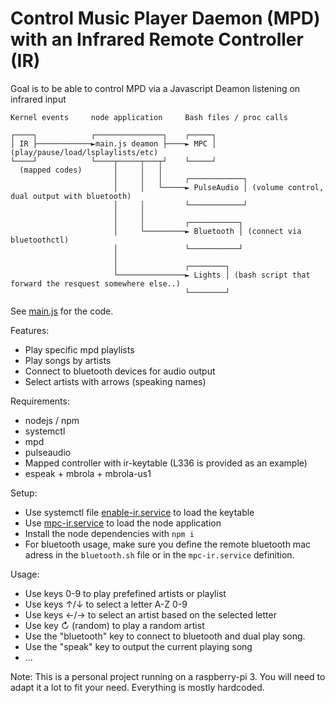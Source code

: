 # Control Music Player Daemon (MPD) with an Infrared Remote Controller (IR) 

Goal is to be able to control MPD via a Javascript Deamon listening on infrared input



```
Kernel events     node application     Bash files / proc calls

┌────┐            ┌───────────────┐    ┌─────┐
│ IR ├────────────►main.js deamon ├────► MPC │ (play/pause/load/lsplaylists/etc)
└────┘            └────┬─────┬───┬┘    └─────┘
  (mapped codes)       │     │   │
                       │     │   │     ┌────────────┐
                       │     │   └─────► PulseAudio │ (volume control, dual output with bluetooth)
                       │     │         └────────────┘
                       │     │
                       │     │         ┌───────────┐
                       │     └─────────► Bluetooth │ (connect via bluetoothctl)
                       │               └───────────┘
                       │
                       │               ┌────────┐
                       └───────────────► Lights │ (bash script that forward the resquest somewhere else..)
                                       └────────┘
```

See [main.js](main.js) for the code.

Features:

- Play specific mpd playlists
- Play songs by artists
- Connect to bluetooth devices for audio output
- Select artists with arrows (speaking names)

Requirements:

- nodejs / npm
- systemctl
- mpd
- pulseaudio
- Mapped controller with ir-keytable (L336 is provided as an example)
- espeak + mbrola + mbrola-us1

Setup:

- Use systemctl file [enable-ir.service](enable-ir.service) to load the keytable
- Use [mpc-ir.service](mpc-ir.service) to load the node application
- Install the node dependencies with `npm i`
- For bluetooth usage, make sure you define the remote bluetooth mac adress in the `bluetooth.sh` file or in the `mpc-ir.service` definition.

Usage:
- Use keys 0-9 to play prefefined artists or playlist
- Use keys ↑/↓ to select a letter A-Z 0-9
- Use keys ←/→ to select an artist based on the selected letter
- Use key ↻ (random) to play a random artist
- Use the "bluetooth" key to connect to bluetooth and dual play song.
- Use the "speak" key to output the current playing song
- ...

Note: This is a personal project running on a raspberry-pi 3. You will need to adapt it a lot to fit your need. Everything is mostly hardcoded.


